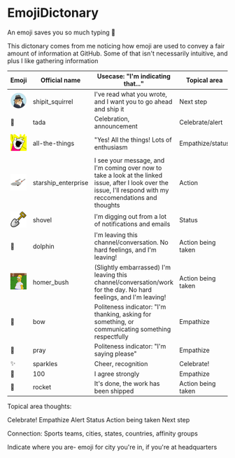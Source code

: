 # EmojiDictonary
An emoji saves you so much typing :tada:

This dictonary comes from me noticing how emoji are used to convey a fair amount of information at GitHub. Some of that isn't necessarily intuitive, and plus I like gathering information 


| Emoji  | Official name   | Usecase: "I'm indicating that..."  | Topical area  | Cultural reference  |
|---|---|---|---|---|
| ![](https://github.com/UnicodeRogue/EmojiDictonary/blob/master/images/shipit_drawing.png)  | shipit_squirrel  | I've read what you wrote, and I want you to go ahead and ship it  | Next step  | Early part of GitHub culture, continues  https://excid3.com/blog/finishing-is-all-that-matters |
| :tada:  | tada  | Celebration, announcement  | Celebrate/alert  |   |
| ![](https://github.com/UnicodeRogue/EmojiDictonary/blob/master/images/all-the-things.png)  | all-the-things  | "Yes! All the things! Lots of enthusiasm  |  Empathize/status | Allie Brosh's Hyperbole and a Half: http://hyperboleandahalf.blogspot.com/2010/06/this-is-why-ill-never-be-adult.html  |
| ![](https://github.com/UnicodeRogue/EmojiDictonary/blob/master/images/starship_enterprise.jpg)  | starship_enterprise  | I see your message, and I'm coming over now to take a look at the linked issue, after I look over the issue, I'll respond with my reccomendations and thoughts  | Action  | Star Trek: https://en.wikipedia.org/wiki/Starship_Enterprise  |
| ![](https://github.com/UnicodeRogue/EmojiDictonary/blob/master/images/shovel.png)  | shovel  | I'm digging out from a lot of notifications and emails  | Status  |   |
| :dolphin:  | dolphin  | I'm leaving this channel/conversation. No hard feelings, and I'm leaving!  | Action being taken   | Hitchhicker's Guide to the Galaxy:  https://www.youtube.com/watch?v=N_dUmDBfp6k |
| ![](https://github.com/UnicodeRogue/EmojiDictonary/blob/master/images/homer_bush.gif)  | homer_bush  | (Slightly embarrassed) I'm leaving this channel/conversation/work for the day. No hard feelings, and I'm leaving!  | Action being taken   |   |
| :bow:  | bow  | Politeness indicator: "I'm thanking, asking for something, or communicating something respectfully  | Empathize  | https://en.wikipedia.org/wiki/Bowing  |
| :pray:  | pray  | Politeness indicator: "I'm saying please"  | Empathize  | https://www.brainpickings.org/2013/07/25/origin-of-please-and-thank-you/ |
|  :sparkles: | sparkles  | Cheer, recognition  | Celebrate!  | https://emojipedia.org/sparkles/  |
| :100:   | 100  | I agree strongly  | Empathize  |   |
|  :rocket: | rocket  | It's done, the work has been shipped  |  Action being taken |   |


Topical area thoughts:

Celebrate! 
Empathize
Alert
Status
Action being taken
Next step


Connection:
Sports teams, cities, states, countries, affinity groups

Indicate where you are- emoji for city you're in, if you're at headquarters

